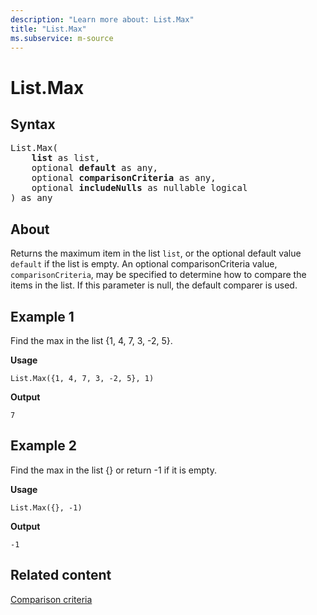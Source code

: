 ```yaml
---
description: "Learn more about: List.Max"
title: "List.Max"
ms.subservice: m-source
---
```

# List.Max

## Syntax

<pre>
List.Max(
    <b>list</b> as list,
    optional <b>default</b> as any,
    optional <b>comparisonCriteria</b> as any,
    optional <b>includeNulls</b> as nullable logical
) as any
</pre>
  
## About

Returns the maximum item in the list `list`, or the optional default value `default` if the list is empty. An optional comparisonCriteria value, `comparisonCriteria`, may be specified to determine how to compare the items in the list. If this parameter is null, the default comparer is used.

## Example 1

Find the max in the list {1, 4, 7, 3, -2, 5}.

**Usage**

```powerquery-m
List.Max({1, 4, 7, 3, -2, 5}, 1)
```

**Output**

`7`

## Example 2

Find the max in the list {} or return -1 if it is empty.

**Usage**

```powerquery-m
List.Max({}, -1)
```

**Output**

`-1`

## Related content

[Comparison criteria](list-functions.md#comparison-criteria)

